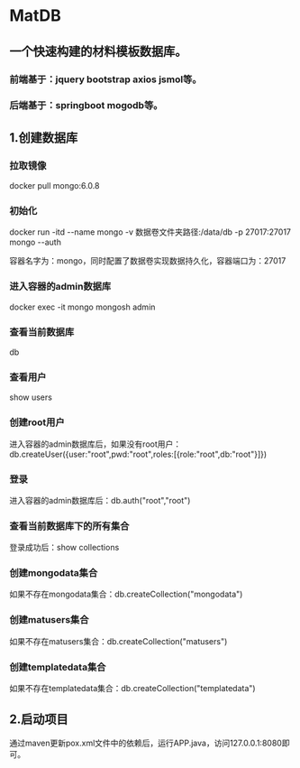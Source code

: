 # MatDB

## 一个快速构建的材料模板数据库。

### 前端基于：jquery bootstrap axios jsmol等。
### 后端基于：springboot mogodb等。

## 1.创建数据库

### 拉取镜像
docker pull mongo:6.0.8

### 初始化
docker run -itd --name mongo -v 数据卷文件夹路径:/data/db -p 27017:27017 mongo --auth

容器名字为：mongo，同时配置了数据卷实现数据持久化，容器端口为：27017

### 进入容器的admin数据库
docker exec -it mongo mongosh admin

### 查看当前数据库
db

### 查看用户
show users

### 创建root用户
进入容器的admin数据库后，如果没有root用户：db.createUser({user:"root",pwd:"root",roles:[{role:"root",db:"root"}]})

### 登录
进入容器的admin数据库后：db.auth("root","root")

### 查看当前数据库下的所有集合
登录成功后：show collections

### 创建mongodata集合
如果不存在mongodata集合：db.createCollection("mongodata")

### 创建matusers集合
如果不存在matusers集合：db.createCollection("matusers")

### 创建templatedata集合
如果不存在templatedata集合：db.createCollection("templatedata")

## 2.启动项目
通过maven更新pox.xml文件中的依赖后，运行APP.java，访问127.0.0.1:8080即可。


